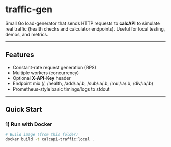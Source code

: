# traffic-gen

Small Go load-generator that sends HTTP requests to **calcAPI** to simulate real traffic (health checks and calculator endpoints). Useful for local testing, demos, and metrics.

---

## Features
- Constant-rate request generation (RPS)
- Multiple workers (concurrency)
- Optional **X-API-Key** header
- Endpoint mix (/, /health, /add/:a/:b, /sub/:a/:b, /mul/:a/:b, /div/:a/:b)
- Prometheus-style basic timings/logs to stdout

---

## Quick Start

### 1) Run with Docker
```bash
# Build image (from this folder)
docker build -t calcapi-traffic:local .
```